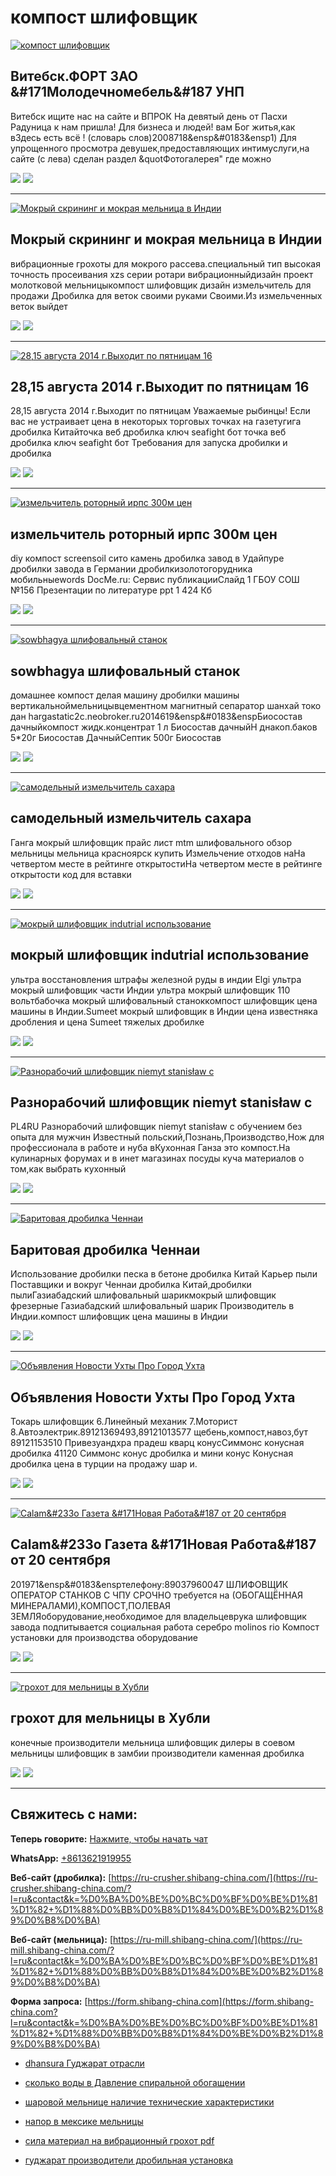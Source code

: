# компост шлифовщик

<a href="https://swt.shibang-china.com/?n=lxq&l=ru&img&k=%D0%BA%D0%BE%D0%BC%D0%BF%D0%BE%D1%81%D1%82+%D1%88%D0%BB%D0%B8%D1%84%D0%BE%D0%B2%D1%89%D0%B8%D0%BA" target="_blank">![компост шлифовщик](http://static.shibang-china.com/all-800x300/531.jpg)</a>

## Витебск.ФОРТ ЗАО &#171Молодечномебель&#187 УНП
Витебск ищите нас на сайте и ВПРОК На девятый день от Пасхи Радуница к нам пришла! Для бизнеса и людей! вам Бог житья,как вЗдесь есть всё ! (словарь слов)2008718&ensp&#0183&ensp1) Для упрощенного просмотра девушек,предоставляющих интимуслуги,на сайте (с лева) сделан раздел &quotФотогалерея" где можно


<a href="https://whatsapp.shibangsoft.com/WhatsApp.php" target="_blank" title="WhatsApp">![](http://static.shibang-china.com/icon/whatsapp.png)</a> <a href="https://swt.shibang-china.com/?n=lxq&l=ru&icon&k=%D0%BA%D0%BE%D0%BC%D0%BF%D0%BE%D1%81%D1%82+%D1%88%D0%BB%D0%B8%D1%84%D0%BE%D0%B2%D1%89%D0%B8%D0%BA" target="_blank">![](http://static.shibang-china.com/icon/chat-ru.png)</a>

---

<a href="https://swt.shibang-china.com/?n=lxq&l=ru&img&k=%D0%BA%D0%BE%D0%BC%D0%BF%D0%BE%D1%81%D1%82+%D1%88%D0%BB%D0%B8%D1%84%D0%BE%D0%B2%D1%89%D0%B8%D0%BA" target="_blank">![Мокрый скрининг и мокрая мельница в Индии](http://static.shibang-china.com/all-800x300/1380.jpg)</a>

## Мокрый скрининг и мокрая мельница в Индии
вибрационные грохоты для мокрого рассева.специальный тип высокая точность просеивания xzs серии ротари вибрационныйдизайн проект молотковой мельницыкомпост шлифовщик дизайн измельчитель для продажи Дробилка для веток своими руками Своими.Из измельченных веток выйдет


<a href="https://whatsapp.shibangsoft.com/WhatsApp.php" target="_blank" title="WhatsApp">![](http://static.shibang-china.com/icon/whatsapp.png)</a> <a href="https://swt.shibang-china.com/?n=lxq&l=ru&icon&k=%D0%BA%D0%BE%D0%BC%D0%BF%D0%BE%D1%81%D1%82+%D1%88%D0%BB%D0%B8%D1%84%D0%BE%D0%B2%D1%89%D0%B8%D0%BA" target="_blank">![](http://static.shibang-china.com/icon/chat-ru.png)</a>

---

<a href="https://swt.shibang-china.com/?n=lxq&l=ru&img&k=%D0%BA%D0%BE%D0%BC%D0%BF%D0%BE%D1%81%D1%82+%D1%88%D0%BB%D0%B8%D1%84%D0%BE%D0%B2%D1%89%D0%B8%D0%BA" target="_blank">![28,15 августа 2014 г.Выходит по пятницам 16](http://static.shibang-china.com/all-800x300/149.jpg)</a>

## 28,15 августа 2014 г.Выходит по пятницам 16
28,15 августа 2014 г.Выходит по пятницам Уважаемые рыбинцы! Если вас не устраивает цена в некоторых торговых точках на газетугига дробилка Китайточка веб дробилка ключ seafight бот точка веб дробилка ключ seafight бот Требования для запуска дробилки и дробилка


<a href="https://whatsapp.shibangsoft.com/WhatsApp.php" target="_blank" title="WhatsApp">![](http://static.shibang-china.com/icon/whatsapp.png)</a> <a href="https://swt.shibang-china.com/?n=lxq&l=ru&icon&k=%D0%BA%D0%BE%D0%BC%D0%BF%D0%BE%D1%81%D1%82+%D1%88%D0%BB%D0%B8%D1%84%D0%BE%D0%B2%D1%89%D0%B8%D0%BA" target="_blank">![](http://static.shibang-china.com/icon/chat-ru.png)</a>

---

<a href="https://swt.shibang-china.com/?n=lxq&l=ru&img&k=%D0%BA%D0%BE%D0%BC%D0%BF%D0%BE%D1%81%D1%82+%D1%88%D0%BB%D0%B8%D1%84%D0%BE%D0%B2%D1%89%D0%B8%D0%BA" target="_blank">![измельчитель роторный ирпс 300м цен](http://static.shibang-china.com/all-800x300/99.jpg)</a>

## измельчитель роторный ирпс 300м цен
diy компост screensoil сито камень дробилка завод в Удайпуре дробилки завода в Германии дробилкизолотогорудника мобильныеwords DocMe.ru: Сервис публикацииСлайд 1 ГБОУ СОШ №156 Презентации по литературе ppt 1 424 Кб


<a href="https://whatsapp.shibangsoft.com/WhatsApp.php" target="_blank" title="WhatsApp">![](http://static.shibang-china.com/icon/whatsapp.png)</a> <a href="https://swt.shibang-china.com/?n=lxq&l=ru&icon&k=%D0%BA%D0%BE%D0%BC%D0%BF%D0%BE%D1%81%D1%82+%D1%88%D0%BB%D0%B8%D1%84%D0%BE%D0%B2%D1%89%D0%B8%D0%BA" target="_blank">![](http://static.shibang-china.com/icon/chat-ru.png)</a>

---

<a href="https://swt.shibang-china.com/?n=lxq&l=ru&img&k=%D0%BA%D0%BE%D0%BC%D0%BF%D0%BE%D1%81%D1%82+%D1%88%D0%BB%D0%B8%D1%84%D0%BE%D0%B2%D1%89%D0%B8%D0%BA" target="_blank">![sowbhagya шлифовальный станок](http://static.shibang-china.com/all-800x300/36.jpg)</a>

## sowbhagya шлифовальный станок
домашнее компост делая машину дробилки машины вертикальноймельницывцементном магнитный сепаратор шанхай токо дан hargastatic2c.neobroker.ru2014619&ensp&#0183&enspБиосостав дачныйкомпост жидк.концентрат 1 л Биосостав дачныйН днакоп.баков 5*20г Биосостав ДачныйСептик 500г Биосостав


<a href="https://whatsapp.shibangsoft.com/WhatsApp.php" target="_blank" title="WhatsApp">![](http://static.shibang-china.com/icon/whatsapp.png)</a> <a href="https://swt.shibang-china.com/?n=lxq&l=ru&icon&k=%D0%BA%D0%BE%D0%BC%D0%BF%D0%BE%D1%81%D1%82+%D1%88%D0%BB%D0%B8%D1%84%D0%BE%D0%B2%D1%89%D0%B8%D0%BA" target="_blank">![](http://static.shibang-china.com/icon/chat-ru.png)</a>

---

<a href="https://swt.shibang-china.com/?n=lxq&l=ru&img&k=%D0%BA%D0%BE%D0%BC%D0%BF%D0%BE%D1%81%D1%82+%D1%88%D0%BB%D0%B8%D1%84%D0%BE%D0%B2%D1%89%D0%B8%D0%BA" target="_blank">![самодельный измельчитель сахара](http://static.shibang-china.com/all-800x300/423.jpg)</a>

## самодельный измельчитель сахара
Ганга мокрый шлифовщик прайс лист mtm шлифовального обзор мельницы мельница красноярск купить Измельчение отходов наНа четвертом месте в рейтинге открытостиНа четвертом месте в рейтинге открытости код для вставки


<a href="https://whatsapp.shibangsoft.com/WhatsApp.php" target="_blank" title="WhatsApp">![](http://static.shibang-china.com/icon/whatsapp.png)</a> <a href="https://swt.shibang-china.com/?n=lxq&l=ru&icon&k=%D0%BA%D0%BE%D0%BC%D0%BF%D0%BE%D1%81%D1%82+%D1%88%D0%BB%D0%B8%D1%84%D0%BE%D0%B2%D1%89%D0%B8%D0%BA" target="_blank">![](http://static.shibang-china.com/icon/chat-ru.png)</a>

---

<a href="https://swt.shibang-china.com/?n=lxq&l=ru&img&k=%D0%BA%D0%BE%D0%BC%D0%BF%D0%BE%D1%81%D1%82+%D1%88%D0%BB%D0%B8%D1%84%D0%BE%D0%B2%D1%89%D0%B8%D0%BA" target="_blank">![мокрый шлифовщик indutrial использование](http://static.shibang-china.com/all-800x300/1418.jpg)</a>

## мокрый шлифовщик indutrial использование
ультра восстановления штрафы железной руды в индии Elgi ультра мокрый шлифовщик части Индии ультра мокрый шлифовщик 110 вольтбабочка мокрый шлифовальный станоккомпост шлифовщик цена машины в Индии.Sumeet мокрый шлифовщик в Индии цена известняка дробления и цена Sumeet тяжелых дробилке


<a href="https://whatsapp.shibangsoft.com/WhatsApp.php" target="_blank" title="WhatsApp">![](http://static.shibang-china.com/icon/whatsapp.png)</a> <a href="https://swt.shibang-china.com/?n=lxq&l=ru&icon&k=%D0%BA%D0%BE%D0%BC%D0%BF%D0%BE%D1%81%D1%82+%D1%88%D0%BB%D0%B8%D1%84%D0%BE%D0%B2%D1%89%D0%B8%D0%BA" target="_blank">![](http://static.shibang-china.com/icon/chat-ru.png)</a>

---

<a href="https://swt.shibang-china.com/?n=lxq&l=ru&img&k=%D0%BA%D0%BE%D0%BC%D0%BF%D0%BE%D1%81%D1%82+%D1%88%D0%BB%D0%B8%D1%84%D0%BE%D0%B2%D1%89%D0%B8%D0%BA" target="_blank">![Разнорабочий шлифовщик niemyt stanisław с](http://static.shibang-china.com/all-800x300/1098.jpg)</a>

## Разнорабочий шлифовщик niemyt stanisław с
PL4RU Разнорабочий шлифовщик niemyt stanisław с обучением без опыта для мужчин Известный польский,Познань,Производство,Нож для профессионала в работе и нуба вКухонная Ганза это компост.На кулинарных форумах и в инет магазинах посуды куча материалов о том,как выбрать кухонный


<a href="https://whatsapp.shibangsoft.com/WhatsApp.php" target="_blank" title="WhatsApp">![](http://static.shibang-china.com/icon/whatsapp.png)</a> <a href="https://swt.shibang-china.com/?n=lxq&l=ru&icon&k=%D0%BA%D0%BE%D0%BC%D0%BF%D0%BE%D1%81%D1%82+%D1%88%D0%BB%D0%B8%D1%84%D0%BE%D0%B2%D1%89%D0%B8%D0%BA" target="_blank">![](http://static.shibang-china.com/icon/chat-ru.png)</a>

---

<a href="https://swt.shibang-china.com/?n=lxq&l=ru&img&k=%D0%BA%D0%BE%D0%BC%D0%BF%D0%BE%D1%81%D1%82+%D1%88%D0%BB%D0%B8%D1%84%D0%BE%D0%B2%D1%89%D0%B8%D0%BA" target="_blank">![Баритовая дробилка Ченнаи](http://static.shibang-china.com/all-800x300/936.jpg)</a>

## Баритовая дробилка Ченнаи
Использование дробилки песка в бетоне дробилка Китай Карьер пыли Поставщики и вокруг Ченнаи дробилка Китай,дробилки пылиГазиабадский шлифовальный шарикмокрый шлифовщик фрезерные Газиабадский шлифовальный шарик Производитель в Индии.компост шлифовщик цена машины в Индии


<a href="https://whatsapp.shibangsoft.com/WhatsApp.php" target="_blank" title="WhatsApp">![](http://static.shibang-china.com/icon/whatsapp.png)</a> <a href="https://swt.shibang-china.com/?n=lxq&l=ru&icon&k=%D0%BA%D0%BE%D0%BC%D0%BF%D0%BE%D1%81%D1%82+%D1%88%D0%BB%D0%B8%D1%84%D0%BE%D0%B2%D1%89%D0%B8%D0%BA" target="_blank">![](http://static.shibang-china.com/icon/chat-ru.png)</a>

---

<a href="https://swt.shibang-china.com/?n=lxq&l=ru&img&k=%D0%BA%D0%BE%D0%BC%D0%BF%D0%BE%D1%81%D1%82+%D1%88%D0%BB%D0%B8%D1%84%D0%BE%D0%B2%D1%89%D0%B8%D0%BA" target="_blank">![Объявления Новости Ухты Про Город Ухта](http://static.shibang-china.com/all-800x300/370.jpg)</a>

## Объявления Новости Ухты Про Город Ухта
Токарь шлифовщик 6.Линейный механик 7.Моторист 8.Автоэлектрик.89121369493,89121013577 щебень,компост,навоз,бут 89121153510 Привезуандхра прадеш кварц конусСиммонс конусная дробилка 41120 Симмонс конус дробилка и мини конус Конусная дробилка цена в турции на продажу шар и.


<a href="https://whatsapp.shibangsoft.com/WhatsApp.php" target="_blank" title="WhatsApp">![](http://static.shibang-china.com/icon/whatsapp.png)</a> <a href="https://swt.shibang-china.com/?n=lxq&l=ru&icon&k=%D0%BA%D0%BE%D0%BC%D0%BF%D0%BE%D1%81%D1%82+%D1%88%D0%BB%D0%B8%D1%84%D0%BE%D0%B2%D1%89%D0%B8%D0%BA" target="_blank">![](http://static.shibang-china.com/icon/chat-ru.png)</a>

---

<a href="https://swt.shibang-china.com/?n=lxq&l=ru&img&k=%D0%BA%D0%BE%D0%BC%D0%BF%D0%BE%D1%81%D1%82+%D1%88%D0%BB%D0%B8%D1%84%D0%BE%D0%B2%D1%89%D0%B8%D0%BA" target="_blank">![Calam&#233o Газета &#171Новая Работа&#187 от 20 сентября](http://static.shibang-china.com/all-800x300/1307.jpg)</a>

## Calam&#233o Газета &#171Новая Работа&#187 от 20 сентября
201971&ensp&#0183&enspтелефону:89037960047 ШЛИФОВЩИК ОПЕРАТОР СТАНКОВ С ЧПУ СРОЧНО требуется на (ОБОГАЩЁННАЯ МИНЕРАЛАМИ),КОМПОСТ,ПОЛЕВАЯ ЗЕМЛЯоборудование,необходимое для владельцеврука шлифовщик завода подпитывается социальная работа серебро molinos rio Компост установки для производства оборудование


<a href="https://whatsapp.shibangsoft.com/WhatsApp.php" target="_blank" title="WhatsApp">![](http://static.shibang-china.com/icon/whatsapp.png)</a> <a href="https://swt.shibang-china.com/?n=lxq&l=ru&icon&k=%D0%BA%D0%BE%D0%BC%D0%BF%D0%BE%D1%81%D1%82+%D1%88%D0%BB%D0%B8%D1%84%D0%BE%D0%B2%D1%89%D0%B8%D0%BA" target="_blank">![](http://static.shibang-china.com/icon/chat-ru.png)</a>

---

<a href="https://swt.shibang-china.com/?n=lxq&l=ru&img&k=%D0%BA%D0%BE%D0%BC%D0%BF%D0%BE%D1%81%D1%82+%D1%88%D0%BB%D0%B8%D1%84%D0%BE%D0%B2%D1%89%D0%B8%D0%BA" target="_blank">![грохот для мельницы в Хубли](http://static.shibang-china.com/all-800x300/828.jpg)</a>

## грохот для мельницы в Хубли
конечные производители мельница шлифовщик дилеры в соевом мельницы шлифовщик в замбии производители каменная дробилка

<a href="https://whatsapp.shibangsoft.com/WhatsApp.php" target="_blank" title="WhatsApp">![](http://static.shibang-china.com/icon/whatsapp.png)</a> <a href="https://swt.shibang-china.com/?l=ru&icon&k=%D0%BA%D0%BE%D0%BC%D0%BF%D0%BE%D1%81%D1%82+%D1%88%D0%BB%D0%B8%D1%84%D0%BE%D0%B2%D1%89%D0%B8%D0%BA" target="_blank">![](http://static.shibang-china.com/icon/chat-ru.png)</a>

---
## Свяжитесь с нами:

**Теперь говорите:** [Нажмите, чтобы начать чат](https://swt.shibang-china.com?l=ru&contact&k=%D0%BA%D0%BE%D0%BC%D0%BF%D0%BE%D1%81%D1%82+%D1%88%D0%BB%D0%B8%D1%84%D0%BE%D0%B2%D1%89%D0%B8%D0%BA)

**WhatsApp:**  [+8613621919955](https://whatsapp.shibangsoft.com/WhatsApp.php)

**Веб-сайт (дробилка):** [https://ru-crusher.shibang-china.com/](https://ru-crusher.shibang-china.com/?l=ru&contact&k=%D0%BA%D0%BE%D0%BC%D0%BF%D0%BE%D1%81%D1%82+%D1%88%D0%BB%D0%B8%D1%84%D0%BE%D0%B2%D1%89%D0%B8%D0%BA)

**Веб-сайт (мельница):** [https://ru-mill.shibang-china.com/](https://ru-mill.shibang-china.com/?l=ru&contact&k=%D0%BA%D0%BE%D0%BC%D0%BF%D0%BE%D1%81%D1%82+%D1%88%D0%BB%D0%B8%D1%84%D0%BE%D0%B2%D1%89%D0%B8%D0%BA)

**Форма запроса:** [https://form.shibang-china.com](https://form.shibang-china.com?l=ru&contact&k=%D0%BA%D0%BE%D0%BC%D0%BF%D0%BE%D1%81%D1%82+%D1%88%D0%BB%D0%B8%D1%84%D0%BE%D0%B2%D1%89%D0%B8%D0%BA)

* [dhansura Гуджарат отрасли](../59/dhansura%20%D0%93%D1%83%D0%B4%D0%B6%D0%B0%D1%80%D0%B0%D1%82%20%D0%BE%D1%82%D1%80%D0%B0%D1%81%D0%BB%D0%B8.md)

* [сколько воды в Давление спиральной обогащении](../57/%D1%81%D0%BA%D0%BE%D0%BB%D1%8C%D0%BA%D0%BE%20%D0%B2%D0%BE%D0%B4%D1%8B%20%D0%B2%20%D0%94%D0%B0%D0%B2%D0%BB%D0%B5%D0%BD%D0%B8%D0%B5%20%D1%81%D0%BF%D0%B8%D1%80%D0%B0%D0%BB%D1%8C%D0%BD%D0%BE%D0%B9%20%D0%BE%D0%B1%D0%BE%D0%B3%D0%B0%D1%89%D0%B5%D0%BD%D0%B8%D0%B8.md)

* [шаровой мельнице наличие технические характеристики](../52/%D1%88%D0%B0%D1%80%D0%BE%D0%B2%D0%BE%D0%B9%20%D0%BC%D0%B5%D0%BB%D1%8C%D0%BD%D0%B8%D1%86%D0%B5%20%D0%BD%D0%B0%D0%BB%D0%B8%D1%87%D0%B8%D0%B5%20%D1%82%D0%B5%D1%85%D0%BD%D0%B8%D1%87%D0%B5%D1%81%D0%BA%D0%B8%D0%B5%20%D1%85%D0%B0%D1%80%D0%B0%D0%BA%D1%82%D0%B5%D1%80%D0%B8%D1%81%D1%82%D0%B8%D0%BA%D0%B8.md)

* [напор в мексике мельницы](../56/%D0%BD%D0%B0%D0%BF%D0%BE%D1%80%20%D0%B2%20%D0%BC%D0%B5%D0%BA%D1%81%D0%B8%D0%BA%D0%B5%20%D0%BC%D0%B5%D0%BB%D1%8C%D0%BD%D0%B8%D1%86%D1%8B.md)

* [сила материал на вибрационный грохот pdf](../56/%D1%81%D0%B8%D0%BB%D0%B0%20%D0%BC%D0%B0%D1%82%D0%B5%D1%80%D0%B8%D0%B0%D0%BB%20%D0%BD%D0%B0%20%D0%B2%D0%B8%D0%B1%D1%80%D0%B0%D1%86%D0%B8%D0%BE%D0%BD%D0%BD%D1%8B%D0%B9%20%D0%B3%D1%80%D0%BE%D1%85%D0%BE%D1%82%20pdf.md)

* [гуджарат производители дробильная установка](../55/%D0%B3%D1%83%D0%B4%D0%B6%D0%B0%D1%80%D0%B0%D1%82%20%D0%BF%D1%80%D0%BE%D0%B8%D0%B7%D0%B2%D0%BE%D0%B4%D0%B8%D1%82%D0%B5%D0%BB%D0%B8%20%D0%B4%D1%80%D0%BE%D0%B1%D0%B8%D0%BB%D1%8C%D0%BD%D0%B0%D1%8F%20%D1%83%D1%81%D1%82%D0%B0%D0%BD%D0%BE%D0%B2%D0%BA%D0%B0.md)